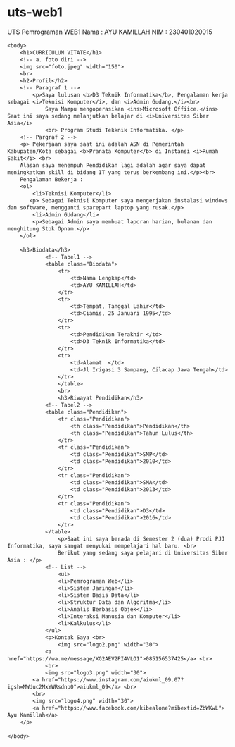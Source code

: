 # uts-web1
UTS Pemrograman WEB1
Nama : AYU KAMILLAH
NIM : 230401020015
<html lang="en">
    <!-- Nama   : Ayu Kamillah
        NIM : 230401020015
        Kelas   : IT201
        Mata Kuliah : Pemrograman Web 1 -->
    <head>
        <title> UTA AYU KAMILLAH </title>
        <!-- menghubungkan dengan css external -->
        <link rel="stylesheet" href="styles.css">
    </head>
   
    <body>
        <h1>CURRICULUM VITATE</h1>
        <!-- a. foto diri -->
        <img src="foto.jpeg" width="150">
        <br>
        <h2>Profil</h2>
        <!-- Paragraf 1 -->
            <p>Saya lulusan <b>D3 Teknik Informatika</b>, Pengalaman kerja sebagai <i>Teknisi Komputer</i>, dan <i>Admin Gudang.</i><br>
                Saya Mampu mengoperasikan <ins>Microsoft Offiice.</ins> Saat ini saya sedang melanjutkan belajar di <i>Universitas Siber Asia</i>
                <br> Program Studi Tekknik Informatika. </p> 
        <!-- Pargraf 2 -->
        <p> Pekerjaan saya saat ini adalah ASN di Pemerintah Kabupaten/Kota sebagai <b>Pranata Komputer</b> di Instansi <i>Rumah Sakit</i> <br>
        Alasan saya menempuh Pendidikan lagi adalah agar saya dapat meningkatkan skill di bidang IT yang terus berkembang ini.</p><br>
        Pengalaman Bekerja :
        <ol>
            <li>Teknisi Komputer</li>
           <p> Sebagai Teknisi Komputer saya mengerjakan instalasi windows dan software, mengganti sparepart laptop yang rusak.</p>
            <li>Admin GUdang</li>
            <p>Sebagai Admin saya membuat laporan harian, bulanan dan menghitung Stok Opnam.</p>
        </ol>
            
        <h3>Biodata</h3>
                <!-- Tabel1 -->
                <table class="Biodata">
                    <tr>
                        <td>Nama Lengkap</td>
                        <td>AYU KAMILLAH</td>
                    </tr>
                    <tr>
                        <td>Tempat, Tanggal Lahir</td>
                        <td>Ciamis, 25 Januari 1995</td>
                    </tr>
                    <tr>
                        <td>Pendidikan Terakhir </td>
                        <td>D3 Teknik Informatika</td>
                    </tr>
                    <tr>
                        <td>Alamat  </td>
                        <td>Jl Irigasi 3 Sampang, Cilacap Jawa Tengah</td>
                    </tr>
                    </table>
                    <br>
                    <h3>Riwayat Pendidikan</h3>
                <!-- Tabel2 -->
                <table class="Pendidikan">
                    <tr class="Pendidikan">
                        <th class="Pendidikan">Pendidikan</th>
                        <th class="Pendidikan">Tahun Lulus</th>
                    </tr>
                    <tr class="Pendidikan">
                        <td class="Pendidikan">SMP</td>
                        <td class="Pendidikan">2010</td>
                    </tr>
                    <tr class="Pendidikan">
                        <td class="Pendidikan">SMA</td>
                        <td class="Pendidikan">2013</td>
                    </tr>
                    <tr class="Pendidikan">
                        <td class="Pendidikan">D3</td>
                        <td class="Pendidikan">2016</td>
                    </tr>
                </table>
                    <p>Saat ini saya berada di Semester 2 (dua) Prodi PJJ Informatika, saya sangat menyukai mempelajari hal baru. <br>
                    Berikut yang sedang saya pelajari di Universitas Siber Asia : </p>
                <!-- List -->
                    <ul>
                    <li>Pemrograman Web</li>
                    <li>Sistem Jaringan</li>
                    <li>Sistem Basis Data</li>
                    <li>Struktur Data dan Algoritma</li>
                    <li>Analis Berbasis Objek</li>
                    <li>Interaksi Manusia dan Komputer</li>
                    <li>Kalkulus</li>
                </ul>
                <p>Kontak Saya <br>
                    <img src="logo2.png" width="30">
                <a href="https://wa.me/message/XG2AEV2PI4VLO1">085156537425</a> <br>
                <br>
                <img src="logo3.png" width="30">
            <a href="https://www.instagram.com/aiukml_09.07?igsh=MWduc2MxYWRsdnp0">aiukml_09</a> <br>
            <br>
            <img src="logo4.png" width="30">
            <a href="https://www.facebook.com/kibealone?mibextid=ZbWKwL"> Ayu Kamillah</a>
        </p>
                
    </body>
</html>
